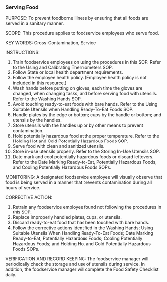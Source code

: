 ### Serving Food

PURPOSE: To prevent foodborne illness by ensuring that all foods are served in a
sanitary manner.

SCOPE: This procedure applies to foodservice employees who serve food.

KEY WORDS: Cross-Contamination, Service

INSTRUCTIONS:
1. Train foodservice employees on using the procedures in this SOP. Refer to the Using and Calibrating Thermometers SOP.
2. Follow State or local health department requirements.
3. Follow the employee health policy. (Employee health policy is not included in this resource.)
4. Wash hands before putting on gloves, each time the gloves are changed, when changing tasks, and before serving food with utensils. Refer to the Washing Hands SOP.
5. Avoid touching ready-to-eat foods with bare hands. Refer to the Using Suitable Utensils when Handling Ready-To-Eat Foods SOP.
6. Handle plates by the edge or bottom; cups by the handle or bottom; and utensils by the handles.
7. Store utensils with the handles up or by other means to prevent contamination.
8. Hold potentially hazardous food at the proper temperature. Refer to the Holding Hot and Cold Potentially Hazardous Foods SOP.
9. Serve food with clean and sanitized utensils.
10. Store in-use utensils properly. Refer to the Storing In-Use Utensils SOP.
11. Date mark and cool potentially hazardous foods or discard leftovers. Refer to the Date Marking Ready-to-Eat, Potentially Hazardous Foods, and Cooling Potentially Hazardous Foods SOPs.

MONITORING:
A designated foodservice employee will visually observe that food is being served in a
manner that prevents contamination during all hours of service.

CORRECTIVE ACTION:
1. Retrain any foodservice employee found not following the procedures in this SOP.
2. Replace improperly handled plates, cups, or utensils.
3. Discard ready-to-eat food that has been touched with bare hands.
4. Follow the corrective actions identified in the Washing Hands; Using Suitable Utensils When Handling Ready-To-Eat Foods; Date Marking Ready-to-Eat, Potentially Hazardous Foods; Cooling Potentially Hazardous Foods; and Holding Hot and Cold Potentially Hazardous Foods SOPs.

VERIFICATION AND RECORD KEEPING:
The foodservice manager will periodically check the storage and use of utensils during
service. In addition, the foodservice manager will complete the Food Safety Checklist
daily. 
